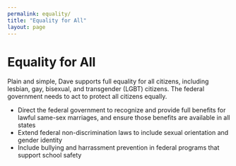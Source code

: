 ```yaml
---
permalink: equality/
title: "Equality for All"
layout: page
---
```


# Equality for All

Plain and simple, Dave supports full equality for all citizens, including lesbian, gay, bisexual, and transgender (LGBT) citizens. The federal government needs to act to protect all citizens equally.

- Direct the federal government to recognize and provide full benefits for lawful same-sex marriages, and ensure those benefits are available in all states
- Extend federal non-discrimination laws to include sexual orientation and gender identity
- Include bullying and harrassment prevention in federal programs that support school safety
